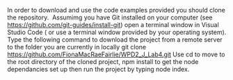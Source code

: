 In order to download and use the code examples provided you should clone the repository. 
Assumimg you have Git installed on your computer (see https://github.com/git-guides/install-git) open a terminal window in Visual Studio Code ( or use a terminal window provided by your operating system). Type the following command to download the project from a remote server to the folder you are currently in locally
git clone https://github.com/FionaMacRaeFairlie/WPD2_J_Lab4.git
Use cd to move to the root directory of the cloned project, npm install to get the node dependancies set up then run the project by typing node index.
